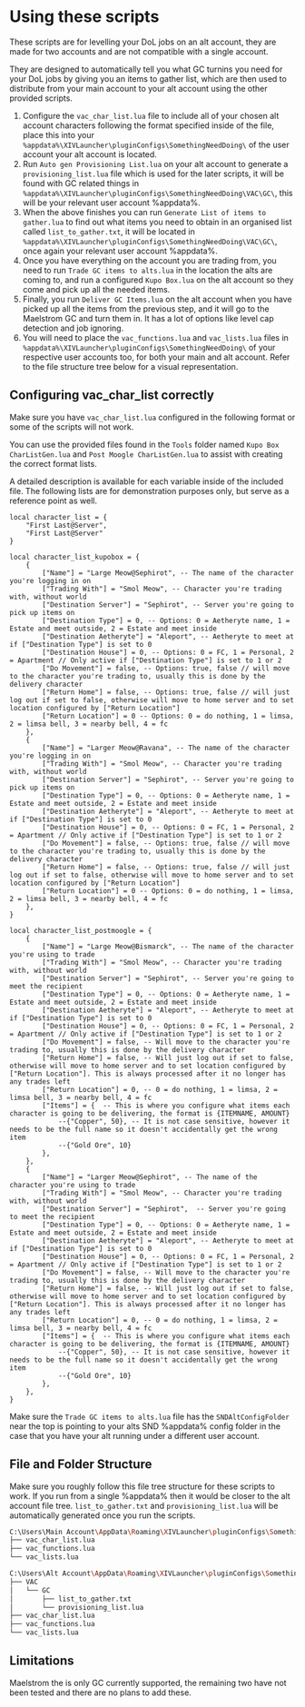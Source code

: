 # Using these scripts
These scripts are for levelling your DoL jobs on an alt account, they are made for two accounts and are not compatible with a single account.

They are designed to automatically tell you what GC turnins you need for your DoL jobs by giving you an items to gather list, which are then used to distribute from your main account to your alt account using the other provided scripts.
1. Configure the `vac_char_list.lua` file to include all of your chosen alt account characters following the format specified inside of the file, place this into your `%appdata%\XIVLauncher\pluginConfigs\SomethingNeedDoing\` of the user account your alt account is located.
2. Run `Auto gen Provisioning List.lua` on your alt account to generate a `provisioning_list.lua` file which is used for the later scripts, it will be found with GC related things in `%appdata%\XIVLauncher\pluginConfigs\SomethingNeedDoing\VAC\GC\`, this will be your relevant user account %appdata%.
3. When the above finishes you can run `Generate List of items to gather.lua` to find out what items you need to obtain in an organised list called `list_to_gather.txt`, it will be located in `%appdata%\XIVLauncher\pluginConfigs\SomethingNeedDoing\VAC\GC\`, once again your relevant user account %appdata%.
4. Once you have everything on the account you are trading from, you need to run `Trade GC items to alts.lua` in the location the alts are coming to, and run a configured `Kupo Box.lua` on the alt account so they come and pick up all the needed items.
5. Finally, you run `Deliver GC Items.lua` on the alt account when you have picked up all the items from the previous step, and it will go to the Maelstrom GC and turn them in. It has a lot of options like level cap detection and job ignoring.
6. You will need to place the `vac_functions.lua` and `vac_lists.lua` files in `%appdata%\XIVLauncher\pluginConfigs\SomethingNeedDoing\` of your respective user accounts too, for both your main and alt account. Refer to the file structure tree below for a visual representation.

## Configuring vac_char_list correctly
Make sure you have `vac_char_list.lua` configured in the following format or some of the scripts will not work. 

You can use the provided files found in the `Tools` folder named `Kupo Box CharListGen.lua` and `Post Moogle CharListGen.lua` to assist with creating the correct format lists.

A detailed description is available for each variable inside of the included file. The following lists are for demonstration purposes only, but serve as a reference point as well.

```
local character_list = {
    "First Last@Server",
    "First Last@Server"
}

local character_list_kupobox = {
    {
        ["Name"] = "Large Meow@Sephirot", -- The name of the character you're logging in on
        ["Trading With"] = "Smol Meow", -- Character you're trading with, without world
        ["Destination Server"] = "Sephirot", -- Server you're going to pick up items on
        ["Destination Type"] = 0, -- Options: 0 = Aetheryte name, 1 = Estate and meet outside, 2 = Estate and meet inside
        ["Destination Aetheryte"] = "Aleport", -- Aetheryte to meet at if ["Destination Type"] is set to 0
        ["Destination House"] = 0, -- Options: 0 = FC, 1 = Personal, 2 = Apartment // Only active if ["Destination Type"] is set to 1 or 2
        ["Do Movement"] = false, -- Options: true, false // will move to the character you're trading to, usually this is done by the delivery character
        ["Return Home"] = false, -- Options: true, false // will just log out if set to false, otherwise will move to home server and to set location configured by ["Return Location"]
        ["Return Location"] = 0 -- Options: 0 = do nothing, 1 = limsa, 2 = limsa bell, 3 = nearby bell, 4 = fc 
    },
    {
        ["Name"] = "Larger Meow@Ravana", -- The name of the character you're logging in on
        ["Trading With"] = "Smol Meow", -- Character you're trading with, without world
        ["Destination Server"] = "Sephirot", -- Server you're going to pick up items on
        ["Destination Type"] = 0, -- Options: 0 = Aetheryte name, 1 = Estate and meet outside, 2 = Estate and meet inside
        ["Destination Aetheryte"] = "Aleport", -- Aetheryte to meet at if ["Destination Type"] is set to 0
        ["Destination House"] = 0, -- Options: 0 = FC, 1 = Personal, 2 = Apartment // Only active if ["Destination Type"] is set to 1 or 2
        ["Do Movement"] = false, -- Options: true, false // will move to the character you're trading to, usually this is done by the delivery character
        ["Return Home"] = false, -- Options: true, false // will just log out if set to false, otherwise will move to home server and to set location configured by ["Return Location"]
        ["Return Location"] = 0 -- Options: 0 = do nothing, 1 = limsa, 2 = limsa bell, 3 = nearby bell, 4 = fc 
    },
}

local character_list_postmoogle = {
    {
        ["Name"] = "Large Meow@Bismarck", -- The name of the character you're using to trade
        ["Trading With"] = "Smol Meow", -- Character you're trading with, without world
        ["Destination Server"] = "Sephirot", -- Server you're going to meet the recipient
        ["Destination Type"] = 0, -- Options: 0 = Aetheryte name, 1 = Estate and meet outside, 2 = Estate and meet inside
        ["Destination Aetheryte"] = "Aleport", -- Aetheryte to meet at if ["Destination Type"] is set to 0
        ["Destination House"] = 0, -- Options: 0 = FC, 1 = Personal, 2 = Apartment // Only active if ["Destination Type"] is set to 1 or 2
        ["Do Movement"] = false, -- Will move to the character you're trading to, usually this is done by the delivery character
        ["Return Home"] = false, -- Will just log out if set to false, otherwise will move to home server and to set location configured by ["Return Location"]. This is always processed after it no longer has any trades left
        ["Return Location"] = 0, -- 0 = do nothing, 1 = limsa, 2 = limsa bell, 3 = nearby bell, 4 = fc
        ["Items"] = {  -- This is where you configure what items each character is going to be delivering, the format is {ITEMNAME, AMOUNT}
            --{"Copper", 50}, -- It is not case sensitive, however it needs to be the full name so it doesn't accidentally get the wrong item
            --{"Gold Ore", 10}
        },
    },
    {
        ["Name"] = "Larger Meow@Sephirot", -- The name of the character you're using to trade
        ["Trading With"] = "Smol Meow", -- Character you're trading with, without world
        ["Destination Server"] = "Sephirot",  -- Server you're going to meet the recipient
        ["Destination Type"] = 0, -- Options: 0 = Aetheryte name, 1 = Estate and meet outside, 2 = Estate and meet inside
        ["Destination Aetheryte"] = "Aleport", -- Aetheryte to meet at if ["Destination Type"] is set to 0
        ["Destination House"] = 0, -- Options: 0 = FC, 1 = Personal, 2 = Apartment // Only active if ["Destination Type"] is set to 1 or 2
        ["Do Movement"] = false, -- Will move to the character you're trading to, usually this is done by the delivery character
        ["Return Home"] = false, -- Will just log out if set to false, otherwise will move to home server and to set location configured by ["Return Location"]. This is always processed after it no longer has any trades left
        ["Return Location"] = 0, -- 0 = do nothing, 1 = limsa, 2 = limsa bell, 3 = nearby bell, 4 = fc
        ["Items"] = {  -- This is where you configure what items each character is going to be delivering, the format is {ITEMNAME, AMOUNT}
            --{"Copper", 50}, -- It is not case sensitive, however it needs to be the full name so it doesn't accidentally get the wrong item
            --{"Gold Ore", 10}
        },
    },
}
```

Make sure the `Trade GC items to alts.lua` file has the `SNDAltConfigFolder` near the top is pointing to your alts SND %appdata% config folder in the case that you have your alt running under a different user account.

## File and Folder Structure
Make sure you roughly follow this file tree structure for these scripts to work. If you run from a single %appdata% then it would be closer to the alt account file tree.
`list_to_gather.txt` and `provisioning_list.lua` will be automatically generated once you run the scripts.
```bash
C:\Users\Main Account\AppData\Roaming\XIVLauncher\pluginConfigs\SomethingNeedDoing\
├── vac_char_list.lua
├── vac_functions.lua
└── vac_lists.lua

C:\Users\Alt Account\AppData\Roaming\XIVLauncher\pluginConfigs\SomethingNeedDoing\
├── VAC
│   └── GC
│       ├── list_to_gather.txt
│       └── provisioning_list.lua
├── vac_char_list.lua
├── vac_functions.lua
└── vac_lists.lua
```

## Limitations
Maelstrom the is only GC currently supported, the remaining two have not been tested and there are no plans to add these.
